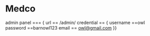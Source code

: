 # Medco

admin panel === {
url == /admin/
credential  == {
                username ==owl
                password ==barnowl123
                email == owl@gmail.com
                }}
           
